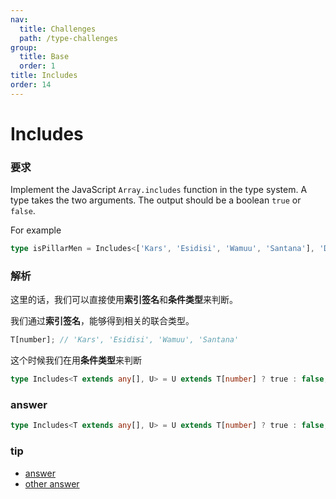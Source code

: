 ```yaml
---
nav:
  title: Challenges
  path: /type-challenges
group:
  title: Base
  order: 1
title: Includes
order: 14
---
```


# Includes

### 要求

Implement the JavaScript `Array.includes` function in the type system. A type takes the two arguments. The output should be a boolean `true` or `false`.

For example

```ts
type isPillarMen = Includes<['Kars', 'Esidisi', 'Wamuu', 'Santana'], 'Dio'>; // expected to be `false`
```

### 解析

这里的话，我们可以直接使用**索引签名**和**条件类型**来判断。

我们通过**索引签名**，能够得到相关的联合类型。

```ts
T[number]; // 'Kars', 'Esidisi', 'Wamuu', 'Santana'
```

这个时候我们在用**条件类型**来判断

```ts
type Includes<T extends any[], U> = U extends T[number] ? true : false;
```

### answer

```ts
type Includes<T extends any[], U> = U extends T[number] ? true : false;
```

### tip

- [answer](https://www.typescriptlang.org/play?#code/PQKgUABBAcCc0QLQQJIDsDGAbArgEwFMBnSJRci0gIwE8I0cssIAKAAQGsa0CAzHDgEoIAYgIBDInRHiATrPE1SpEaogBFHMQAuASwD2aZVBQBbAA5YCpgmm0RtACwIQAUuIBu4gMoZZu83sAAwBBeUUAOl1MXEIiIIh+TD1DCGiHZwcacxcpIm1rCIgQrJyHcQ5iDJdtAHd9CDkAcxwbOyIigBVM-Rxtcz6IIkderDwIKhdxCf19K3E0CCDtWS0E-Vkl3nEsIgIgiOMIADENiAIAD3ELKyOg++0SKG1sl10iAAVdJjkAWVsIABeVAxfDEAA8AG0AOQAaTkRGhABoINCAKJEXR4d66ZGogDq1xwODx0O8C20C3E0IAuijoQARAzQgB8EGAwHOFxyGAK420DUmWx2eyCpHuYqgpDZADVdARahBUgBxXTaAASOCoAC4II5tP0iNqOY8MI4IgArDobJrAODQMAgYBgF2gCAAfU9Xu9XogAE1epsAML6QgQdUEWQuH0xz0QJ1gF5ldDYMFEcGdLkFNB4IgQKPiPCGLB0HBoDhofS1NCQukQACqbOBAG8IJCUGlFpUaPpeBBOjTdWiAI44HYZ9t1xsQAC+kIYpkmshpWdsucSIpcAH4N7sXLqVloXWA3bGY-2dBAg5IqmeffHnboLBt7K2R2OsCi0dyCLzZ4lZH0UxUTYJMCEQM0disNAmmIYA+m+REXTAiAMBvPNgUhUhvx5bRwXfccU1iCEYXhWREXpDEsRxUlCVMYlSXJOwqVpekyMRFkUUPAgWU47Cf15fDR0I0E4ihOEEVJKjsUxZFoTohj6SYyk0GpOtGWZTjdz2XikX43ChI-cEiLTKEAEYUQAJhRABmFEAFYUQANhRAB2OtXK07jdP0388IIrBjNEkiLIgayIDsiBHIgFyIHclEABYtO2PcfKgHC-MMkTUzEyFQvCmy60srzVh4vj0oE-zhMCkzcvy2y6zMkqtDSiAMsEgKgpykjmxnOtW3EXVoRCaFZ2SzdWvaqqjNqkiqFmeY0Cs2yHOcty6xSnSUU2sq9IqgzOtm9NIW45aItWmL1pRea5gkNBxtS8q2sqrKauC46drOyLoti+LtJ4rjSsml7DveqEBqGkbZ36-MJCLNAS0aSHRpnB6dKeqbXq64jjtbAt4cRwbUShvqUQh4mUbR3awBpY8TxAD0719Y4cFkJxIwgbwCnMPMmd9BNQGlTnHDkFwe1ZoY5gQwwjT1A0eeNYBTXNK0IhtO14GABYiFqSMhblBVJdwFI0Fl-VDUV5XLWtWRbXtYAiClk2nggNlfg2FwgxFphbFgs35aNE0iDNa21dtx1nTAIA)
- [other answer](https://github.com/type-challenges/type-challenges/issues?q=label%3A898+label%3Aanswer)
